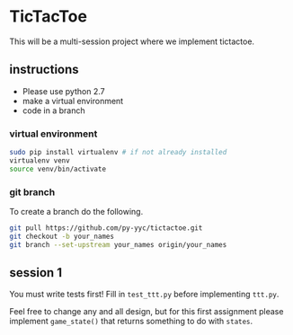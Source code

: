 # TicTacToe

This will be a multi-session project where we implement tictactoe.

## instructions

* Please use python 2.7
* make a virtual environment
* code in a branch

### virtual environment

```bash
sudo pip install virtualenv # if not already installed
virtualenv venv
source venv/bin/activate
```

### git branch

To create a branch do the following.

```bash
git pull https://github.com/py-yyc/tictactoe.git
git checkout -b your_names
git branch --set-upstream your_names origin/your_names
```

## session 1

You must write tests first! Fill in `test_ttt.py` before implementing
`ttt.py`.

Feel free to change any and all design, but for this first assignment
please implement `game_state()` that returns something to do with `states`.

